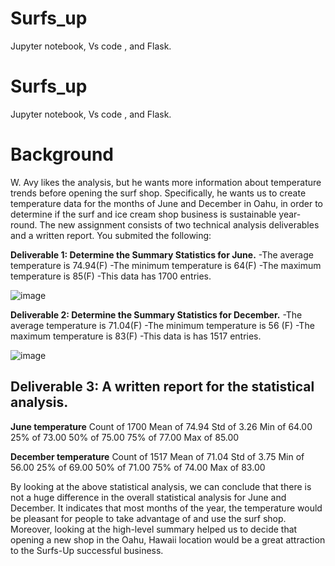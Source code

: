 # Surfs_up
Jupyter notebook, Vs code , and Flask.
# Surfs_up
Jupyter notebook, Vs code , and Flask.
# Background
W. Avy likes the analysis, but he wants more information about temperature trends before opening the surf shop. Specifically, he wants us to create temperature data for the months of June and December in Oahu, in order to determine if the surf and ice cream shop business is sustainable year-round.
The new assignment consists of two technical analysis deliverables and a written report. You submited the following:

**Deliverable 1: Determine the Summary Statistics for June.**
-The average temperature is 74.94(F)
-The minimum temperature is 64(F)
-The maximum temperature is 85(F)
-This data has 1700 entries.

![image](https://user-images.githubusercontent.com/92646311/173261679-e908ae80-5b8b-4be8-939b-93341e9a0c15.png)

**Deliverable 2: Determine the Summary Statistics for December.**
-The average temperature is 71.04(F)
-The minimum temperature is 56 (F)
-The maximum temperature is 83(F)
-This data is has 1517 entries.

![image](https://user-images.githubusercontent.com/92646311/173261707-9f0e35f0-1d0b-4c08-a4f8-bbacee4e00e4.png)

## Deliverable 3: A written report for the statistical analysis.

**June temperature**
Count of 1700 
Mean of 74.94
Std of 3.26
Min of 64.00
25% of 73.00
50% of 75.00
75% of 77.00
Max of 85.00

**December temperature**
Count of 1517
Mean of 71.04
Std of 3.75
Min of 56.00
25% of 69.00
50% of 71.00
75% of 74.00
Max of 83.00

By looking at the above statistical analysis, we can conclude that there is not a huge difference in the overall statistical analysis for June and December. It indicates that most months of the year, the temperature would be pleasant for people to take advantage of and use the surf shop. Moreover, looking at the high-level summary helped us to decide that opening a new shop in the Oahu, Hawaii location would be a great attraction to the Surfs-Up successful business. 
